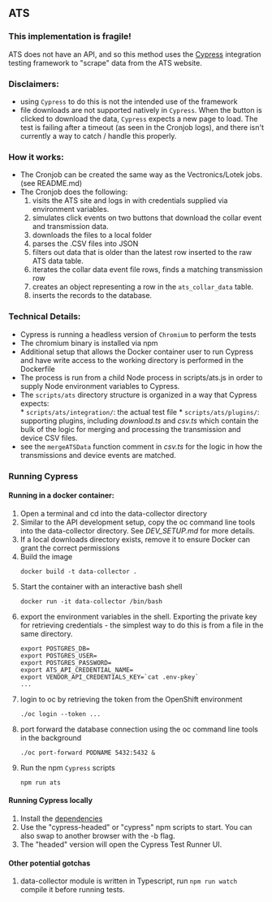 ## ATS
### This implementation is fragile!

 ATS does not have an API, and so this method uses the [Cypress](https://www.cypress.io/) integration testing framework  to "scrape" data from the ATS website. 
### Disclaimers:
* using `Cypress` to do this is not the intended use of the framework
* file downloads are not supported natively in `Cypress`. When the button is clicked to download the data, `Cypress` expects a new page to load. The test is failing after a timeout (as seen in the Cronjob logs), and there isn't currently a way to catch / handle this properly. 
### How it works:
* The Cronjob can be created the same way as the Vectronics/Lotek jobs. (see README.md)
* The Cronjob does the following:
  1. visits the ATS site and logs in with credentials supplied via environment variables.
  1. simulates click events on two buttons that download the collar event and transmission data.
  1. downloads the files to a local folder
  1. parses the .CSV files into JSON
  1. filters out data that is older than the latest row inserted to the raw ATS data table. 
  1. iterates the collar data event file rows, finds a matching transmission row 
  1. creates an object representing a row in the `ats_collar_data` table.
  1. inserts the records to the database.

### Technical Details:
* Cypress is running a headless version of `Chromium` to perform the tests
* The chromium binary is installed via npm
* Additional setup that allows the Docker container user to run Cypress and have write access to the working directory is performed in the Dockerfile
* The process is run from a child Node process in scripts/ats.js in order to supply Node environment variables to Cypress.
* The `scripts/ats` directory structure is organized in a way that Cypress expects:  
      * `scripts/ats/integration/`: the actual test file 
      * `scripts/ats/plugins/`: supporting plugins, including _download.ts_ and _csv.ts_ which contain the bulk of the logic for merging and processing the transmission and device CSV files.
* see the `mergeATSData` function comment in _csv.ts_ for the logic in how the transmissions and device events are matched.
### Running Cypress
#### Running in a docker container:
1. Open a terminal and cd into the data-collector directory
1. Similar to the API development setup, copy the oc command line tools into the data-collector directory. See _DEV_SETUP.md_ for more details.
1. If a local downloads directory exists, remove it to ensure Docker can grant the correct permissions
1. Build the image
   ```
   docker build -t data-collector .
   ```
1. Start the container with an interactive bash shell
   ```
   docker run -it data-collector /bin/bash
   ```
1. export the environment variables in the shell. Exporting the private key for retrieving credentials - the simplest way to do this is from a file in the same directory.
   ```
   export POSTGRES_DB=
   export POSTGRES_USER=
   export POSTGRES_PASSWORD=
   export ATS_API_CREDENTIAL_NAME=
   export VENDOR_API_CREDENTIALS_KEY=`cat .env-pkey`
   ...
   ```
1. login to oc by retrieving the token from the OpenShift environment
   ```
   ./oc login --token ...
   ```
1. port forward the database connection using the oc command line tools in the background
   ```
   ./oc port-forward PODNAME 5432:5432 &
   ```
1. Run the npm `Cypress` scripts
   ```
   npm run ats
   ```

#### Running Cypress locally
1. Install the [dependencies](https://docs.cypress.io/guides/getting-started/installing-cypress.html#System-requirements)
1. Use the "cypress-headed" or "cypress" npm scripts to start. You can also swap to another browser with the -b flag. 
1. The "headed" version will open the Cypress Test Runner UI.

#### Other potential gotchas
1. data-collector module is written in Typescript, run `npm run watch` compile it before running tests.